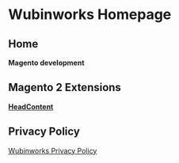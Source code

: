 # Wubinworks Homepage
## Home

**Magento development**

## Magento 2 Extensions

**[HeadContent](https://github.com/wubinworks/HeadContent)**

## Privacy Policy
[Wubinworks Privacy Policy](https://github.com/wubinworks/home/tree/master/privacy-policy)
